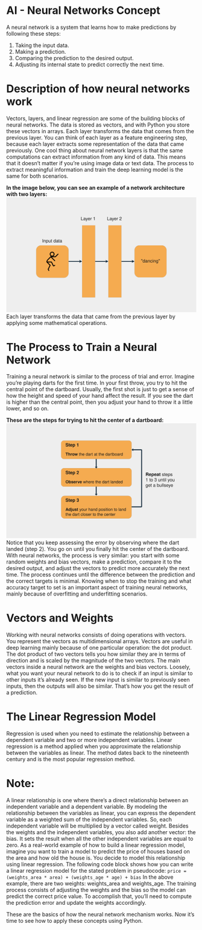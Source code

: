 # AI - Neural Networks Concept
A neural network is a system that learns how to make predictions by following these steps:
1. Taking the input data.
2. Making a prediction.
3. Comparing the prediction to the desired output.
4. Adjusting its internal state to predict correctly the next time.

# Description of how neural networks work
Vectors, layers, and linear regression are some of the building blocks of neural networks. The data is stored as vectors, and with Python you store these vectors in arrays. Each layer transforms the data that comes from the previous layer. You can think of each layer as a feature engineering step, because each layer extracts some representation of the data that came previously. One cool thing about neural network layers is that the same computations can extract information from any kind of data. This means that it doesn’t matter if you’re using image data or text data. The process to extract meaningful information and train the deep learning model is the same for both scenarios.

**In the image below, you can see an example of a network architecture with two layers:**
![Neural Network Layers](images/neural_network_layers.webp "Neural Network Layers")
Each layer transforms the data that came from the previous layer by applying some mathematical operations.
# The Process to Train a Neural Network
Training a neural network is similar to the process of trial and error. Imagine you’re playing darts for the first time. In your first throw, you try to hit the central point of the dartboard. Usually, the first shot is just to get a sense of how the height and speed of your hand affect the result. If you see the dart is higher than the central point, then you adjust your hand to throw it a little lower, and so on.

**These are the steps for trying to hit the center of a dartboard:**
![Steps to hit the center of a dartboard](images/infographic.webp "Steps to hit the center of a dartboard")
Notice that you keep assessing the error by observing where the dart landed (step 2). You go on until you finally hit the center of the dartboard. With neural networks, the process is very similar: you start with some random weights and bias vectors, make a prediction, compare it to the desired output, and adjust the vectors to predict more accurately the next time. The process continues until the difference between the prediction and the correct targets is minimal. Knowing when to stop the training and what accuracy target to set is an important aspect of training neural networks, mainly because of overfitting and underfitting scenarios.

# Vectors and Weights
Working with neural networks consists of doing operations with vectors. You represent the vectors as multidimensional arrays. Vectors are useful in deep learning mainly because of one particular operation: the dot product. The dot product of two vectors tells you how similar they are in terms of direction and is scaled by the magnitude of the two vectors.
The main vectors inside a neural network are the weights and bias vectors. Loosely, what you want your neural network to do is to check if an input is similar to other inputs it’s already seen. If the new input is similar to previously seen inputs, then the outputs will also be similar. That’s how you get the result of a prediction.

# The Linear Regression Model
Regression is used when you need to estimate the relationship between a dependent variable and two or more independent variables. Linear regression is a method applied when you approximate the relationship between the variables as linear. The method dates back to the nineteenth century and is the most popular regression method.
# Note: 
A linear relationship is one where there’s a direct relationship between an independent variable and a dependent variable.
By modeling the relationship between the variables as linear, you can express the dependent variable as a weighted sum of the independent variables. So, each independent variable will be multiplied by a vector called weight. Besides the weights and the independent variables, you also add another vector: the bias. It sets the result when all the other independent variables are equal to zero.
As a real-world example of how to build a linear regression model, imagine you want to train a model to predict the price of houses based on the area and how old the house is. You decide to model this relationship using linear regression. 
The following code block shows how you can write a linear regression model for the stated problem in pseudocode:
` price = (weights_area * area) + (weights_age * age) + bias `
In the above example, there are two weights: weights_area and weights_age. The training process consists of adjusting the weights and the bias so the model can predict the correct price value. To accomplish that, you’ll need to compute the prediction error and update the weights accordingly.

These are the basics of how the neural network mechanism works. Now it’s time to see how to apply these concepts using Python.


